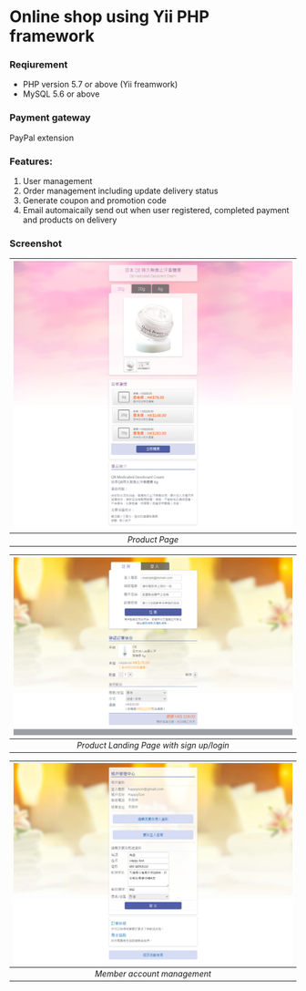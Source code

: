 # Online shop using Yii PHP framework

### Reqiurement
* PHP version 5.7 or above (Yii freamwork)
* MySQL 5.6 or above

### Payment gateway
PayPal extension

### Features:
1. User management
2. Order management including update delivery status
3. Generate coupon and promotion code
4. Email automaicaily send out when user registered, completed payment and products on delivery

### Screenshot
| ![demo1.png](https://github.com/moonChildLady/reallypicky/blob/main/screenshot/demo1.png?raw=true) | 
|:--:| 
| *Product Page* |

| ![demo3.png](https://github.com/moonChildLady/reallypicky/blob/main/screenshot/demo3.png?raw=true) | 
|:--:| 
| *Product Landing Page with sign up/login* |

| ![demo2.png](https://github.com/moonChildLady/reallypicky/blob/main/screenshot/demo2.png?raw=true) | 
|:--:| 
| *Member account management* |
